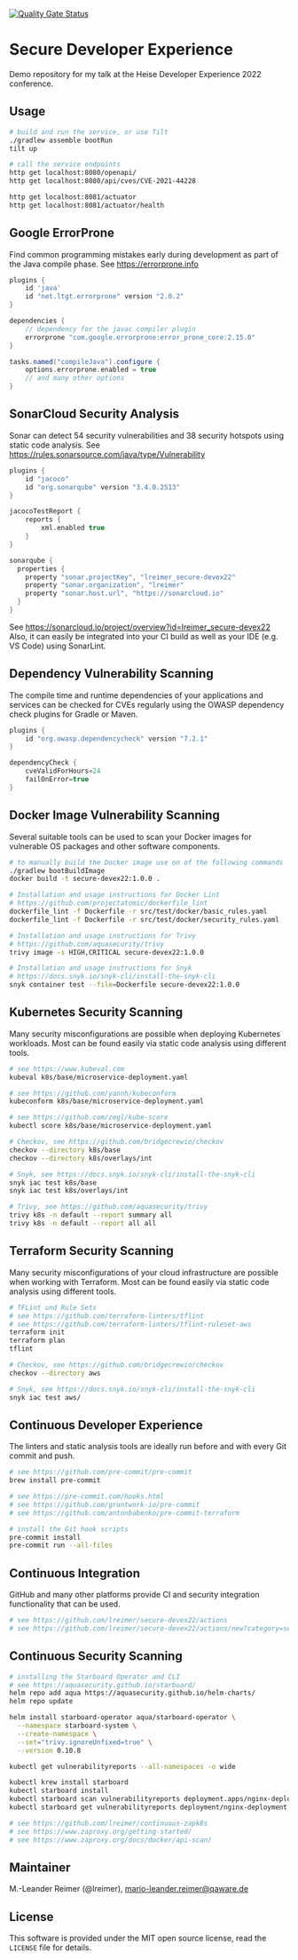 [![Quality Gate Status](https://sonarcloud.io/api/project_badges/measure?project=lreimer_secure-devex22&metric=alert_status)](https://sonarcloud.io/summary/new_code?id=lreimer_secure-devex22)

# Secure Developer Experience

Demo repository for my talk at the Heise Developer Experience 2022 conference.

## Usage

```bash
# build and run the service, or use Tilt
./gradlew assemble bootRun
tilt up

# call the service endpoints
http get localhost:8080/openapi/
http get localhost:8080/api/cves/CVE-2021-44228

http get localhost:8081/actuator
http get localhost:8081/actuator/health
```

## Google ErrorProne

Find common programming mistakes early during development as part of the Java compile phase.
See https://errorprone.info

```groovy
plugins {
    id 'java'
    id "net.ltgt.errorprone" version "2.0.2"
}

dependencies {
    // dependency for the javac compiler plugin
    errorprone "com.google.errorprone:error_prone_core:2.15.0"
}

tasks.named("compileJava").configure {
    options.errorprone.enabled = true
    // and many other options
}
```

## SonarCloud Security Analysis

Sonar can detect 54 security vulnerabilities and 38 security hotspots using static code analysis.
See https://rules.sonarsource.com/java/type/Vulnerability

```groovy
plugins {
    id "jacoco"
    id "org.sonarqube" version "3.4.0.2513"
}

jacocoTestReport {
    reports {
        xml.enabled true
    }
}

sonarqube {
  properties {
    property "sonar.projectKey", "lreimer_secure-devex22"
    property "sonar.organization", "lreimer"
    property "sonar.host.url", "https://sonarcloud.io"
  }
}
```

See https://sonarcloud.io/project/overview?id=lreimer_secure-devex22
Also, it can easily be integrated into your CI build as well as your IDE (e.g. VS Code) using SonarLint.

## Dependency Vulnerability Scanning

The compile time and runtime dependencies of your applications and services can be checked for CVEs regularly using the OWASP dependency check plugins for Gradle or Maven.

```groovy
plugins {
    id "org.owasp.dependencycheck" version "7.2.1"
}

dependencyCheck {
    cveValidForHours=24
    failOnError=true
}
```

## Docker Image Vulnerability Scanning

Several suitable tools can be used to scan your Docker images for vulnerable OS packages and
other software components.

```bash
# to manually build the Docker image use on of the following commands
./gradlew bootBuildImage
docker build -t secure-devex22:1.0.0 .

# Installation and usage instructions for Docker Lint
# https://github.com/projectatomic/dockerfile_lint
dockerfile_lint -f Dockerfile -r src/test/docker/basic_rules.yaml
dockerfile_lint -f Dockerfile -r src/test/docker/security_rules.yaml

# Installation and usage instructions for Trivy
# https://github.com/aquasecurity/trivy
trivy image -s HIGH,CRITICAL secure-devex22:1.0.0

# Installation and usage instructions for Snyk
# https://docs.snyk.io/snyk-cli/install-the-snyk-cli
snyk container test --file=Dockerfile secure-devex22:1.0.0
```

## Kubernetes Security Scanning

Many security misconfigurations are possible when deploying Kubernetes workloads.
Most can be found easily via static code analysis using different tools.

```bash
# see https://www.kubeval.com
kubeval k8s/base/microservice-deployment.yaml

# see https://github.com/yannh/kubeconform
kubeconform k8s/base/microservice-deployment.yaml

# see https://github.com/zegl/kube-score
kubectl score k8s/base/microservice-deployment.yaml

# Checkov, see https://github.com/bridgecrewio/checkov
checkov --directory k8s/base
checkov --directory k8s/overlays/int

# Snyk, see https://docs.snyk.io/snyk-cli/install-the-snyk-cli
snyk iac test k8s/base
snyk iac test k8s/overlays/int

# Trivy, see https://github.com/aquasecurity/trivy
trivy k8s -n default --report summary all
trivy k8s -n default --report all all
```

## Terraform Security Scanning

Many security misconfigurations of your cloud infrastructure are possible when working with Terraform.
Most can be found easily via static code analysis using different tools.

```bash
# TFLint und Rule Sets
# see https://github.com/terraform-linters/tflint
# see https://github.com/terraform-linters/tflint-ruleset-aws
terraform init
terraform plan
tflint

# Checkov, see https://github.com/bridgecrewio/checkov
checkov --directory aws

# Snyk, see https://docs.snyk.io/snyk-cli/install-the-snyk-cli
snyk iac test aws/
```

## Continuous Developer Experience

The linters and static analysis tools are ideally run before and with every Git commit and push.

```bash
# see https://github.com/pre-commit/pre-commit
brew install pre-commit

# see https://pre-commit.com/hooks.html
# see https://github.com/gruntwork-io/pre-commit
# see https://github.com/antonbabenko/pre-commit-terraform

# install the Git hook scripts
pre-commit install
pre-commit run --all-files
```

## Continuous Integration

GitHub and many other platforms provide CI and security integration functionality that can be used.

```bash
# see https://github.com/lreimer/secure-devex22/actions
# see https://github.com/lreimer/secure-devex22/actions/new?category=security
```

## Continuous Security Scanning

```bash
# installing the Starboard Operator and CLI
# see https://aquasecurity.github.io/starboard/
helm repo add aqua https://aquasecurity.github.io/helm-charts/
helm repo update

helm install starboard-operator aqua/starboard-operator \
  --namespace starboard-system \
  --create-namespace \
  --set="trivy.ignoreUnfixed=true" \
  --version 0.10.8

kubectl get vulnerabilityreports --all-namespaces -o wide

kubectl krew install starboard
kubectl starboard install
kubectl starboard scan vulnerabilityreports deployment.apps/nginx-deployment
kubectl starboard get vulnerabilityreports deployment/nginx-deployment -o yaml

# see https://github.com/lreimer/continuous-zapk8s
# see https://www.zaproxy.org/getting-started/
# see https://www.zaproxy.org/docs/docker/api-scan/
```

## Maintainer

M.-Leander Reimer (@lreimer), <mario-leander.reimer@qaware.de>

## License

This software is provided under the MIT open source license, read the `LICENSE`
file for details.
